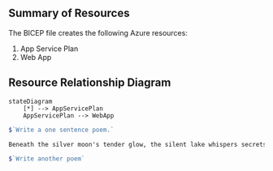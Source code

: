 ## Summary of Resources

The BICEP file creates the following Azure resources:
1. App Service Plan
2. Web App

## Resource Relationship Diagram

```mermaid
stateDiagram
    [*] --> AppServicePlan
    AppServicePlan --> WebApp
```

```js title="foo.genai.js"
$`Write a one sentence poem.`
```

```md title="output"
Beneath the silver moon's tender glow, the silent lake whispers secrets to the night.
```

```js
$`Write another poem`
```
